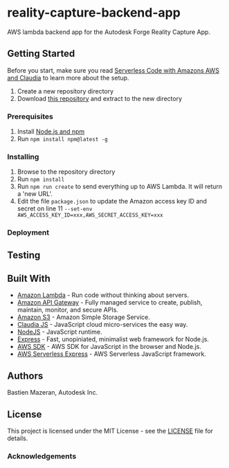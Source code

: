 # reality-capture-backend-app

AWS lambda backend app for the Autodesk Forge Reality Capture App.

## Getting Started

Before you start, make sure you read [Serverless Code with Amazons AWS and Claudia](https://vincetocco.com/serverless-code/) to learn more about the setup.

1. Create a new repository directory
2. Download [this repository](https://github.com/mazerab/reality-capture-backend-app/archive/master.zip) and extract to the new directory

### Prerequisites

1. Install [Node.js and npm](https://www.npmjs.com/get-npm)
2. Run `npm install npm@latest -g`

### Installing

1. Browse to the repository directory
2. Run `npm install`
3. Run `npm run create` to send everything up to AWS Lambda. It will return a 'new URL'.
4. Edit the file `package.json` to update the Amazon access key ID and secret on line 11 `--set-env AWS_ACCESS_KEY_ID=xxx,AWS_SECRET_ACCESS_KEY=xxx`

### Deployment

## Testing

## Built With
* [Amazon Lambda](https://aws.amazon.com/lambda/) - Run code without thinking about servers.
* [Amazon API Gateway](https://aws.amazon.com/api-gateway) - Fully managed service to create, publish, maintain, monitor, and secure APIs.
* [Amazon S3](https://aws.amazon.com/s3) - Amazon Simple Storage Service.
* [Claudia JS](https://claudiajs.com/) - JavaScript cloud micro-services the easy way.
* [NodeJS](https://nodejs.org/en/) - JavaScript runtime.
* [Express](http://expressjs.com/) - Fast, unopiniated, minimalist web framework for Node.js.
* [AWS SDK](https://github.com/aws/aws-sdk-js) - AWS SDK for JavaScript in the browser and Node.js.
* [AWS Serverless Express](https://github.com/awslabs/aws-serverless-express) - AWS Serverless JavaScript framework.

## Authors

Bastien Mazeran, Autodesk Inc.

## License

This project is licensed under the MIT License - see the [LICENSE](LICENSE) file for details. 

### Acknowledgements